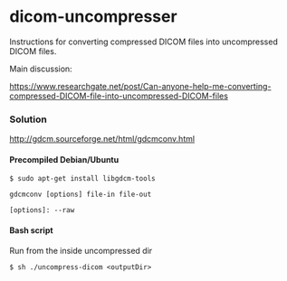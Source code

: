 # dicom-uncompresser
Instructions for converting compressed DICOM files into uncompressed DICOM files.

Main discussion: 

https://www.researchgate.net/post/Can-anyone-help-me-converting-compressed-DICOM-file-into-uncompressed-DICOM-files

### Solution

http://gdcm.sourceforge.net/html/gdcmconv.html

#### Precompiled Debian/Ubuntu

```
$ sudo apt-get install libgdcm-tools
```

```
gdcmconv [options] file-in file-out

[options]: --raw
```


#### Bash script

Run from the inside uncompressed dir

```
$ sh ./uncompress-dicom <outputDir> 
```
